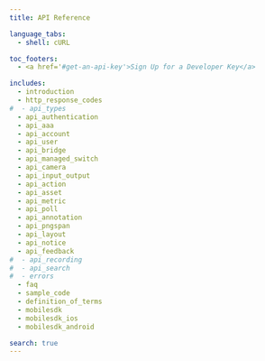 ```yaml
---
title: API Reference

language_tabs:
  - shell: cURL

toc_footers:
  - <a href='#get-an-api-key'>Sign Up for a Developer Key</a>

includes:
  - introduction
  - http_response_codes
#  - api_types
  - api_authentication
  - api_aaa
  - api_account
  - api_user
  - api_bridge
  - api_managed_switch
  - api_camera
  - api_input_output
  - api_action
  - api_asset
  - api_metric
  - api_poll
  - api_annotation
  - api_pngspan
  - api_layout
  - api_notice
  - api_feedback
#  - api_recording
#  - api_search
#  - errors
  - faq
  - sample_code
  - definition_of_terms
  - mobilesdk
  - mobilesdk_ios
  - mobilesdk_android

search: true
---
```

